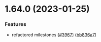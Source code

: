 # 1.64.0 (2023-01-25)


### Features

* refactored milestones ([#3967](https://github.com/EddieHubCommunity/LinkFree/issues/3967)) ([bb836a7](https://github.com/EddieHubCommunity/LinkFree/commit/bb836a7c065ae5be23d74626d3eedb379e97ff05))



